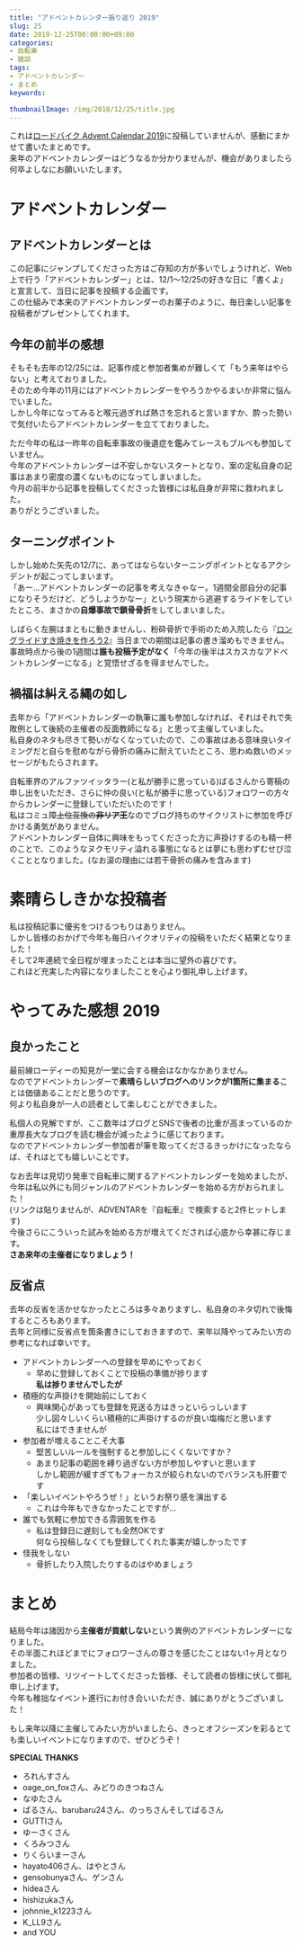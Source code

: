 ```yaml
---
title: "アドベントカレンダー振り返り 2019"
slug: 25
date: 2019-12-25T00:00:00+09:00
categories:
- 自転車
- 雑談
tags:
- アドベントカレンダー
- まとめ
keywords:

thumbnailImage: /img/2018/12/25/title.jpg
---
```


これは[ロードバイク Advent Calendar 2019](https://adventar.org/calendars/4172)に投稿していませんが、感動にまかせて書いたまとめです。  
来年のアドベントカレンダーはどうなるか分かりませんが、機会がありましたら何卒よしなにお願いいたします。  
  
<!--more-->

# アドベントカレンダー

## アドベントカレンダーとは

この記事にジャンプしてくださった方はご存知の方が多いでしょうけれど、Web上で行う「アドベントカレンダー」とは、12/1～12/25の好きな日に「書くよ」と宣言して、当日に記事を投稿する企画です。  
この仕組みで本来のアドベントカレンダーのお菓子のように、毎日楽しい記事を投稿者がプレゼントしてくれます。

## 今年の前半の感想

そもそも去年の12/25には、記事作成と参加者集めが難しくて「もう来年はやらない」と考えておりました。  
そのため今年の11月にはアドベントカレンダーをやろうかやるまいか非常に悩んでいました。  
しかし今年になってみると喉元過ぎれば熱さを忘れると言いますか、<ssr>酔った勢いで</ssr>気付いたらアドベントカレンダーを立てておりました。  
  
ただ今年の私は一昨年の自転車事故の後遺症を鑑みてレースもブルベも参加していません。  
今年のアドベントカレンダーは不安しかないスタートとなり、案の定私自身の記事はあまり密度の濃くないものになってしまいました。  
今月の前半から記事を投稿してくださった皆様には私自身が非常に救われました。  
ありがとうございました。

## ターニングポイント

しかし始めた矢先の12/7に、あってはならないターニングポイントとなるアクシデントが起こってしまいます。  
「あー…アドベントカレンダーの記事を考えなきゃなー。1週間全部自分の記事になりそうだけど、どうしようかなー」という現実から逃避するライドをしていたところ、まさかの**自爆事故で鎖骨骨折**をしてしまいました。  
  
しばらく左腕はまともに動きませんし、粉砕骨折で手術のため入院したら『[ロングライドすき焼きを作ろう2](https://togetter.com/li/1443195)』当日までの期間は記事の書き溜めもできません。  
事故時点から後の1週間は**誰も投稿予定がなく**「今年の後半はスカスカなアドベントカレンダーになる」と覚悟せざるを得ませんでした。

## 禍福は糾える縄の如し

去年から「アドベントカレンダーの執筆に誰も参加しなければ、それはそれで失敗例として後続の主催者の反面教師になる」と思って主催していました。  
私自身のネタも尽きて勢いがなくなっていたので、この事故はある意味良いタイミングだと自らを慰めながら骨折の痛みに耐えていたところ、思わぬ救いのメッセージがもたらされます。  
  
自転車界のアルファツイッタラー(と私が勝手に思っている)ばるさんから寄稿の申し出をいただき、さらに仲の良い(と私が勝手に思っている)フォロワーの方々からカレンダーに登録していただいたのです！  
私はコミュ障~~上位互換の**非リア王**~~なのでブログ持ちのサイクリストに参加を呼びかける勇気がありません。  
アドベントカレンダー自体に興味をもってくださった方に声掛けするのも精一杯のことで、このようなヌクモリティ溢れる事態になるとは夢にも思わずむせび泣くこととなりました。(なお涙の理由には若干骨折の痛みを含みます)

# 素晴らしきかな投稿者

私は投稿記事に優劣をつけるつもりはありません。  
しかし皆様のおかげで今年も<ssr>毎日ハイクオリティ</ssr>の投稿をいただく結果となりました！  
そして2年連続で全日程が埋まったことは本当に望外の喜びです。  
これほど充実した内容になりましたことを心より御礼申し上げます。  

# やってみた感想 2019

## 良かったこと

最前線ローディーの知見が一堂に会する機会はなかなかありません。  
なのでアドベントカレンダーで**素晴らしいブログへのリンクが1箇所に集まる**ことは価値あることだと思うのです。  
何より私自身が一人の読者として楽しむことができました。  
  
私個人の見解ですが、ここ数年はブログとSNSで後者の比重が高まっているのか重厚長大なブログを読む機会が減ったように感じております。  
なのでアドベントカレンダー参加者が筆を取ってくださるきっかけになったならば、それはとても嬉しいことです。  
  
なお去年は見切り発車で自転車に関するアドベントカレンダーを始めましたが、今年は私以外にも同ジャンルのアドベントカレンダーを始める方がおられました！  
(リンクは貼りませんが、ADVENTARを『自転車』で検索すると2件ヒットします)  
今後さらにこういった試みを始める方が増えてくだされば心底から幸甚に存じます。  
**さあ来年の主催者になりましょう！**

## 反省点

去年の反省を活かせなかったところは多々ありますし、私自身のネタ切れで後悔するところもあります。  
去年と同様に反省点を箇条書きにしておきますので、来年以降やってみたい方の参考になれば幸いです。  

+ アドベントカレンダーへの登録を早めにやっておく
    - 早めに登録しておくことで投稿の準備が捗ります  
    **私は捗りませんでしたが**
+ 積極的な声掛けを開始前にしておく
    - 興味関心があっても登録を見送る方はきっといらっしいます  
    少し図々しいくらい積極的に声掛けするのが良い塩梅だと思います   
    <ssr>私にはできませんが</ssr>
+ 参加者が増えることこそ大事
    - 堅苦しいルールを強制すると参加しにくくないですか？
    - あまり記事の範囲を縛り過ぎない方が参加しやすいと思います  
    しかし範囲が緩すぎてもフォーカスが絞られないのでバランスも肝要です
+ 「楽しいイベントやろうぜ！」というお祭り感を演出する  
    - これは今年もできなかったことですが…
+ 誰でも気軽に参加できる雰囲気を作る
    - 私は登録日に遅刻しても全然OKです  
    何なら投稿しなくても登録してくれた事実が嬉しかったです
+ 怪我をしない
    - 骨折したり入院したりするのはやめましょう

# まとめ

結局今年は諸因から**主催者が貢献しない**という異例のアドベントカレンダーになりました。  
その半面これほどまでにフォロワーさんの尊さを感じたことはない1ヶ月となりました。  
参加者の皆様、リツイートしてくださった皆様、そして読者の皆様に伏して御礼申し上げます。  
今年も稚拙なイベント進行にお付き合いいただき、<ssr>誠にありがとうございました！</ssr>  
  
もし来年以降に主催してみたい方がいましたら、きっとオフシーズンを彩るとても楽しいイベントになりますので、ぜひどうぞ！  

**SPECIAL THANKS**

+ ろれんすさん
+ oage_on_foxさん、みどりのきつねさん
+ なゆたさん
+ ばるさん、barubaru24さん、のっちさんそしてばるさん
+ GUTTIさん
+ ゆーさくさん
+ くろみつさん
+ りくらいまーさん
+ hayato406さん、はやとさん
+ gensobunyaさん、ゲンさん
+ hideaさん
+ hishizukaさん
+ johnnie_k1223さん
+ K_LL9さん
+ and YOU